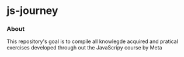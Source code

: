 <h1>js-journey</h1>

<h3>About</h3>
<p>This repository's goal is to compile all knowlegde acquired and pratical exercises developed through out the JavaScripy course by Meta</p>